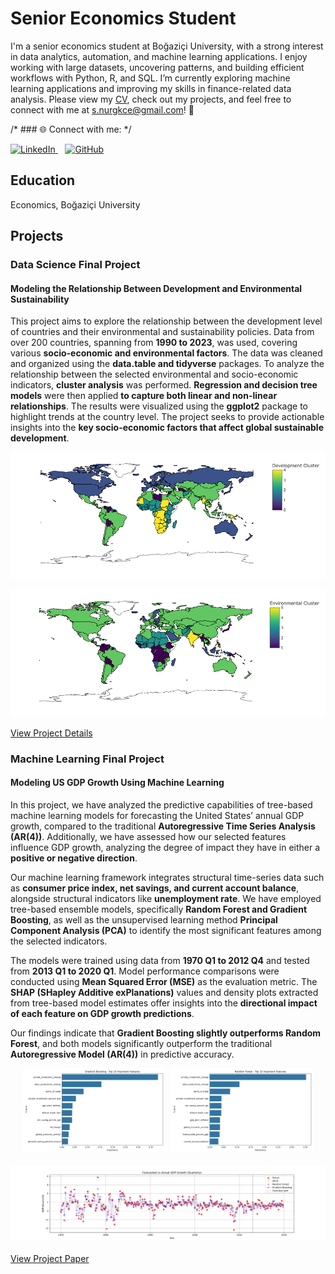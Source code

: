 # Senior Economics Student 
I'm a senior economics student at Boğaziçi University, with a strong interest in data analytics, automation, and machine learning applications. I enjoy working with large datasets, uncovering patterns, and building efficient workflows with Python, R, and SQL. I’m currently exploring machine learning applications and improving my skills in finance-related data analysis. Please view my [CV](https://drive.google.com/file/d/1JUE2VNnbzI-5QYHhC7LATKQP0N-28b1q/view?usp=sharing), check out my projects, and feel free to connect with me at [s.nurgkce@gmail.com](mailto:s.nurgkce@gmail.com)! 🚀

/* ### 🌐 Connect with me: */

<p align="left">
  <a href="https://www.linkedin.com/in/saliha-nur-gokce/" target="_blank">
    <img src="https://cdn-icons-png.flaticon.com/512/174/174857.png" alt="LinkedIn" width="40" height="40">
  </a>
  &nbsp;&nbsp;
  <a href="https://github.com/saliha-nur-gokce" target="_blank">
    <img src="https://cdn-icons-png.flaticon.com/512/25/25231.png" alt="GitHub" width="40" height="40">
  </a>
</p>

## Education
Economics, Boğaziçi University

## Projects

### Data Science Final Project
#### Modeling the Relationship Between Development and Environmental Sustainability
This project aims to explore the relationship between the development level of countries and their environmental and sustainability policies. Data from over 200 countries, spanning from **1990 to 2023**, was used, covering various **socio-economic and environmental factors**. The data was cleaned and organized using the **data.table and tidyverse** packages. To analyze the relationship between the selected environmental and socio-economic indicators, **cluster analysis** was performed. **Regression and decision tree models** were then applied **to capture both linear and non-linear relationships**. The results were visualized using the **ggplot2** package to highlight trends at the country level. The project seeks to provide actionable insights into the **key socio-economic factors that affect global sustainable development**.

![Project Diagram 1](images/DS/secondCluster.png)

![Project Diagram 2](images/DS/thirdCluster.png)

[View Project Details](project-details.md)

### Machine Learning Final Project
#### Modeling US GDP Growth Using Machine Learning  

In this project, we have analyzed the predictive capabilities of tree-based machine learning models for forecasting the United States’ annual GDP growth, compared to the traditional **Autoregressive Time Series Analysis (AR(4))**. Additionally, we have assessed how our selected features influence GDP growth, analyzing the degree of impact they have in either a **positive or negative direction**.  

Our machine learning framework integrates structural time-series data such as **consumer price index, net savings, and current account balance**, alongside structural indicators like **unemployment rate**. We have employed tree-based ensemble models, specifically **Random Forest and Gradient Boosting**, as well as the unsupervised learning method **Principal Component Analysis (PCA)** to identify the most significant features among the selected indicators.  

The models were trained using data from **1970 Q1 to 2012 Q4** and tested from **2013 Q1 to 2020 Q1**. Model performance comparisons were conducted using **Mean Squared Error (MSE)** as the evaluation metric. The **SHAP (SHapley Additive exPlanations)** values and density plots extracted from tree-based model estimates offer insights into the **directional impact of each feature on GDP growth predictions**.  

Our findings indicate that **Gradient Boosting slightly outperforms Random Forest**, and both models significantly outperform the traditional **Autoregressive Model (AR(4))** in predictive accuracy.  

<style>
  /* İlk iki görselin düzgün yan yana görünmesi */
  .img-container {
    display: flex; /* Yan yana hizalama */
    justify-content: center;
    gap: 10px; /* İki resim arasındaki boşluk */
    flex-wrap: wrap; /* Küçük ekranlarda resimlerin taşmasını önler */
  }

  /* İlk iki küçük görsel için */
  .img-popup-small {
    cursor: pointer;
    transition: 0.3s;
    width: 45%; /* Geniş ekranlarda %45 genişlik */
    max-width: 400px; /* Çok büyük ekranlarda bile en fazla 400px olacak */
    height: auto;
  }
  .img-popup-small:hover {
    opacity: 0.7;
  }

  /* Son büyük görsel için */
  .large-img-popup {
    cursor: pointer;
    transition: 0.3s;
    width: 800px; /* Büyük görselin genişliği */
    display: block;
    margin: 20px auto; /* Ortalamak için */
  }
  .large-img-popup:hover {
    opacity: 0.7;
  }

  /* Pop-up için */
  .popup-container {
    display: none;
    position: fixed;
    z-index: 999;
    padding-top: 50px;
    left: 0;
    top: 0;
    width: 100%;
    height: 100%;
    background-color: rgba(0,0,0,0.8);
  }
  .popup-content {
    margin: auto;
    display: block;
    max-width: 90%;
    max-height: 90%;
  }

  /* Küçük ekranlar için (Mobil Uyumluluk) */
  @media (max-width: 768px) {
    .img-container {
      flex-direction: column; /* Küçük ekranlarda resimleri alt alta koy */
      align-items: center;
    }
    .img-popup-small {
      width: 80%; /* Küçük ekranlarda genişliği artır */
    }
    .large-img-popup {
      width: 90%; /* Küçük ekranlarda büyük görselin genişliği */
    }
  }
</style>

<!-- İlk iki görsel (Yan Yana) -->
<div class="img-container">
  <img src="images/ML/Gradient Boosting_feature_importance.png" class="img-popup-small" onclick="showPopup(this.src)">
  <img src="images/ML/Random Forest_feature_importance.png" class="img-popup-small" onclick="showPopup(this.src)">
</div>

<!-- Büyük Görsel (Alt Satırda) -->
<img src="images/ML/forecasted_vs_actual_multiple.png" class="large-img-popup" onclick="showPopup(this.src)">

<!-- Pop-up Açılır Görsel -->
<div id="popup" class="popup-container" onclick="hidePopup()">
  <img id="popup-img" class="popup-content">
</div>

<script>
  function showPopup(src) {
    document.getElementById("popup").style.display = "block";
    document.getElementById("popup-img").src = src;
  }
  function hidePopup() {
    document.getElementById("popup").style.display = "none";
  }
</script>


[View Project Paper](https://drive.google.com/file/d/1decAKDOtMaB4cRprLFqndsPNoqnHslRR/view?usp=sharing)
